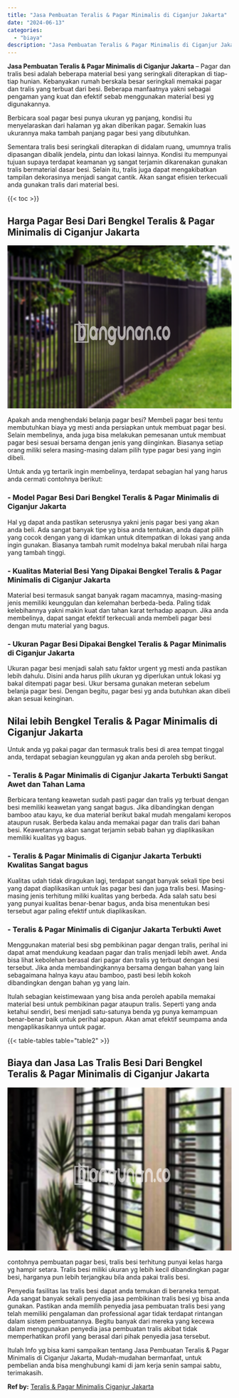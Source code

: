 ```yaml
---
title: "Jasa Pembuatan Teralis & Pagar Minimalis di Ciganjur Jakarta"
date: "2024-06-13"
categories: 
  - "biaya"
description: "Jasa Pembuatan Teralis & Pagar Minimalis di Ciganjur Jakarta. Itulah Info yg bisa kami sampaikan tentang Jasa Pembuatan Teralis & Pagar Minimalis di Ciganjur..."
---
```


**Jasa Pembuatan Teralis & Pagar Minimalis di Ciganjur Jakarta** – Pagar dan tralis besi adalah beberapa material besi yang seringkali diterapkan di tiap-tiap hunian. Kebanyakan rumah berskala besar seringkali memakai pagar dan tralis yang terbuat dari besi. Beberapa manfaatnya yakni sebagai pengaman yang kuat dan efektif sebab menggunakan material besi yg digunakannya.

Berbicara soal pagar besi punya ukuran yg panjang, kondisi itu menyelaraskan dari halaman yg akan diberikan pagar. Semakin luas ukurannya maka tambah panjang pagar besi yang dibutuhkan.

Sementara tralis besi seringkali diterapkan di didalam ruang, umumnya tralis dipasangan dibalik jendela, pintu dan lokasi lainnya. Kondisi itu mempunyai tujuan supaya terdapat keamanan yg sangat terjamin dikarenakan gunakan tralis bermaterial dasar besi. Selain itu, tralis juga dapat mengakibatkan tampilan dekorasinya menjadi sangat cantik. Akan sangat efisien terkecuali anda gunakan tralis dari material besi.

{{< toc >}}

## Harga Pagar Besi Dari Bengkel Teralis & Pagar Minimalis di Ciganjur Jakarta

![Jasa Pembuatan Teralis & Pagar Minimalis di Ciganjur Jakarta](/images/pagar-minimalis-murah-45.png)

Apakah anda menghendaki belanja pagar besi? Membeli pagar besi tentu membutuhkan biaya yg mesti anda persiapkan untuk membuat pagar besi. Selain membelinya, anda juga bisa melakukan pemesanan untuk membuat pagar besi sesuai bersama dengan jenis yang diinginkan. Biasanya setiap orang miliki selera masing-masing dalam pilih type pagar besi yang ingin dibeli.

Untuk anda yg tertarik ingin membelinya, terdapat sebagian hal yang harus anda cermati contohnya berikut:
### \- Model Pagar Besi Dari Bengkel Teralis & Pagar Minimalis di Ciganjur Jakarta

Hal yg dapat anda pastikan seterusnya yakni jenis pagar besi yang akan anda beli. Ada sangat banyak tipe yg bisa anda tentukan, anda dapat pilih yang cocok dengan yang di idamkan untuk ditempatkan di lokasi yang anda ingin gunakan. Biasanya tambah rumit modelnya bakal merubah nilai harga yang tambah tinggi.

### \- Kualitas Material Besi Yang Dipakai Bengkel Teralis & Pagar Minimalis di Ciganjur Jakarta

Material besi termasuk sangat banyak ragam macamnya, masing-masing jenis memiliki keunggulan dan kelemahan berbeda-beda. Paling tidak kelebihannya yakni makin kuat dan tahan karat terhadap apapun. Jika anda membelinya, dapat sangat efektif terkecuali anda membeli pagar besi dengan mutu material yang bagus.

### \- Ukuran Pagar Besi Dipakai Bengkel Teralis & Pagar Minimalis di Ciganjur Jakarta

Ukuran pagar besi menjadi salah satu faktor urgent yg mesti anda pastikan lebih dahulu. Disini anda harus pilih ukuran yg diperlukan untuk lokasi yg bakal ditempati pagar besi. Ukur bersama gunakan meteran sebelum belanja pagar besi. Dengan begitu, pagar besi yg anda butuhkan akan dibeli akan sesuai keinginan.

## Nilai lebih Bengkel Teralis & Pagar Minimalis di Ciganjur Jakarta

Untuk anda yg pakai pagar dan termasuk tralis besi di area tempat tinggal anda, terdapat sebagian keunggulan yg akan anda peroleh sbg berikut.

### \- Teralis & Pagar Minimalis di Ciganjur Jakarta Terbukti Sangat Awet dan Tahan Lama

Berbicara tentang keawetan sudah pasti pagar dan tralis yg terbuat dengan besi memiliki keawetan yang sangat bagus. Jika dibandingkan dengan bamboo atau kayu, ke dua material berikut bakal mudah mengalami keropos ataupun rusak. Berbeda kalau anda memakai pagar dan tralis dari bahan besi. Keawetannya akan sangat terjamin sebab bahan yg diaplikasikan memiliki kualitas yg bagus.

### \- Teralis & Pagar Minimalis di Ciganjur Jakarta Terbukti Kwalitas Sangat bagus

Kualitas udah tidak diragukan lagi, terdapat sangat banyak sekali tipe besi yang dapat diaplikasikan untuk las pagar besi dan juga tralis besi. Masing-masing jenis terhitung miliki kualitas yang berbeda. Ada salah satu besi yang punyai kualitas benar-benar bagus, anda bisa menentukan besi tersebut agar paling efektif untuk diaplikasikan.

### \- Teralis & Pagar Minimalis di Ciganjur Jakarta Terbukti Awet

Menggunakan material besi sbg pembikinan pagar dengan tralis, perihal ini dapat amat mendukung keadaan pagar dan tralis menjadi lebih awet. Anda bisa lihat kebolehan berasal dari pagar dan tralis yg terbuat dengan besi tersebut. Jika anda membandingkannya bersama dengan bahan yang lain sebagaimana halnya kayu atau bamboo, pasti besi lebih kokoh dibandingkan dengan bahan yg yang lain.

Itulah sebagian keistimewaan yang bisa anda peroleh apabila memakai material besi untuk pembikinan pagar ataupun tralis. Seperti yang anda ketahui sendiri, besi menjadi satu-satunya benda yg punya kemampuan benar-benar baik untuk perihal apapun. Akan amat efektif seumpama anda mengaplikasikannya untuk pagar.

{{< table-tables table="table2" >}}

## Biaya dan Jasa Las Tralis Besi Dari Bengkel Teralis & Pagar Minimalis di Ciganjur Jakarta

![Jasa Pembuatan Teralis & Pagar Minimalis di Ciganjur Jakarta](/images/teralis-minimalis-murah-24.png)

contohnya pembuatan pagar besi, tralis besi terhitung punyai kelas harga yg hampir setara. Tralis besi miliki ukuran yg lebih kecil dibandingkan pagar besi, harganya pun lebih terjangkau bila anda pakai tralis besi.

Penyedia fasilitas las tralis besi dapat anda temukan di beraneka tempat. Ada sangat banyak sekali penyedia jasa pembikinan tralis besi yg bisa anda gunakan. Pastikan anda memilih penyedia jasa pembuatan tralis besi yang telah memiliki pengalaman dan professional agar tidak terdapat rintangan dalam sistem pembuatannya. Begitu banyak dari mereka yang kecewa dalam menggunakan penyedia jasa pembuatan tralis akibat tidak memperhatikan profil yang berasal dari pihak penyedia jasa tersebut.

Itulah Info yg bisa kami sampaikan tentang Jasa Pembuatan Teralis & Pagar Minimalis di Ciganjur Jakarta, Mudah-mudahan bermanfaat, untuk pembelian anda bisa menghubungi kami di jam kerja senin sampai sabtu, terimakasih.

**Ref by:** [Teralis & Pagar Minimalis Ciganjur Jakarta](https://id.wikipedia.org/wiki/Teralis)
